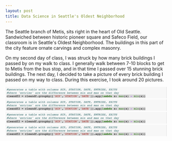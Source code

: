 ```yaml
---
layout: post
title: Data Science in Seattle's Oldest Neighborhood
---
```


The Seattle branch of Metis, sits right in the heart of Old Seattle. Sandwiched between historic pioneer square and Safeco Field, our classroom is in Seattle's Oldest Neighborhood. The buildings in this part of the city feature ornate carvings and complex masonry. 

On my second day of class, I was struck by how many brick buildings I passed by on my walk to class. I generally walk between 7-10 blocks to get to Metis from the bus stop, and in that time I passed over 15 stunning brick buildings. The next day, I decided to take a picture of every brick building I passed on my way to class. During this exercise, I took around 20 pictures. 

![_pandas](/images/PandasCode.png)
![_pandas](/images/PandasCode.png)
![_pandas](/images/PandasCode.png)
![_pandas](/images/PandasCode.png)
